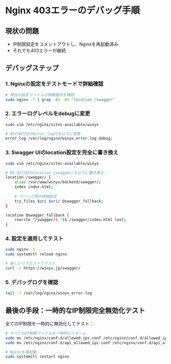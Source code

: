 # Nginx 403エラーのデバッグ手順

## 現状の問題
- IP制限設定をコメントアウトし、Nginxを再起動済み
- それでも403エラーが継続

## デバッグステップ

### 1. Nginxの設定をテストモードで詳細確認
```bash
# 現在の設定ファイルの問題箇所を確認
sudo nginx -T | grep -A5 -B5 "location /swagger"
```

### 2. エラーログレベルをdebugに変更
```bash
sudo vim /etc/nginx/sites-available/winyx

# 40行目付近のerror_log行を以下に変更：
error_log /var/log/nginx/winyx_error.log debug;
```

### 3. Swagger UIのlocation設定を完全に書き換え
```bash
sudo vim /etc/nginx/sites-available/winyx

# 80-92行目のlocation /swagger/を以下に置き換え：
location /swagger/ {
    alias /var/www/winyx/backend/swagger/;
    index index.html;
    
    # デバッグ用の詳細設定
    try_files $uri $uri/ @swagger_fallback;
}

location @swagger_fallback {
    rewrite ^/swagger/(.*)$ /swagger/index.html last;
}
```

### 4. 設定を適用してテスト
```bash
sudo nginx -t
sudo systemctl reload nginx

# 新しいリクエストでテスト
curl -v https://winyx.jp/swagger/
```

### 5. デバッグログを確認
```bash
tail -f /var/log/nginx/winyx_error.log
```

## 最後の手段：一時的なIP制限完全無効化テスト

全てのIP制限を一時的に無効化してテスト：

```bash
# すべてのIP制限ファイルを一時的にリネーム
sudo mv /etc/nginx/conf.d/allowed_ips.conf /etc/nginx/conf.d/allowed_ips.conf.bak
sudo mv /etc/nginx/conf.d/api_allowed_ips.conf /etc/nginx/conf.d/api_allowed_ips.conf.bak

# Nginxを再起動
sudo systemctl restart nginx
```